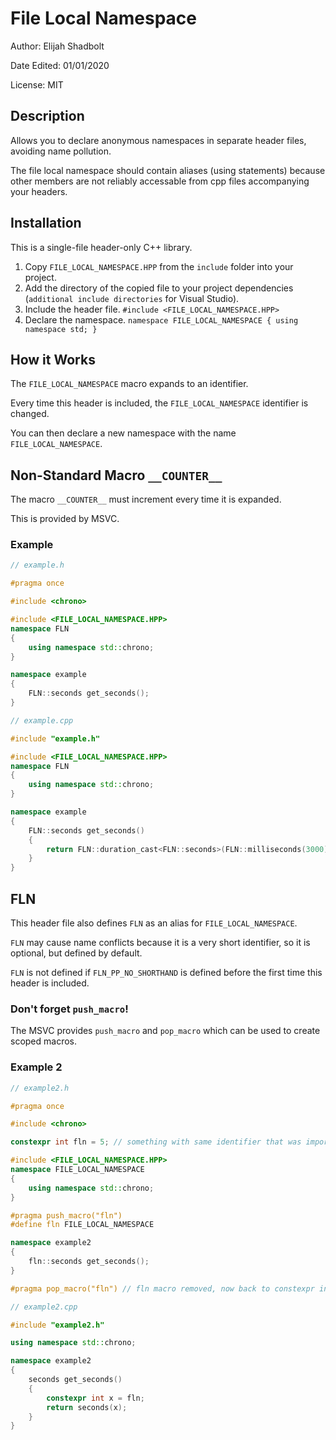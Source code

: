 
# File Local Namespace

Author: Elijah Shadbolt

Date Edited: 01/01/2020

License: MIT

## Description

Allows you to declare anonymous namespaces in separate header files, avoiding name pollution.

The file local namespace should contain aliases (using statements) because other members are not reliably accessable from cpp files accompanying your headers.

## Installation

This is a single-file header-only C++ library.

1. Copy `FILE_LOCAL_NAMESPACE.HPP` from the `include` folder into your project.
2. Add the directory of the copied file to your project dependencies (`additional include directories` for Visual Studio).
3. Include the header file. `#include <FILE_LOCAL_NAMESPACE.HPP>`
4. Declare the namespace. `namespace FILE_LOCAL_NAMESPACE { using namespace std; }`

## How it Works

The `FILE_LOCAL_NAMESPACE` macro expands to an identifier.

Every time this header is included, the `FILE_LOCAL_NAMESPACE` identifier is changed.

You can then declare a new namespace with the name `FILE_LOCAL_NAMESPACE`.

## Non-Standard Macro `__COUNTER__`

The macro `__COUNTER__` must increment every time it is expanded.

This is provided by MSVC.

### Example

```cpp
// example.h

#pragma once

#include <chrono>

#include <FILE_LOCAL_NAMESPACE.HPP>
namespace FLN
{
	using namespace std::chrono;
}

namespace example
{
	FLN::seconds get_seconds();
}
```

```cpp
// example.cpp

#include "example.h"

#include <FILE_LOCAL_NAMESPACE.HPP>
namespace FLN
{
	using namespace std::chrono;
}

namespace example
{
	FLN::seconds get_seconds()
	{
		return FLN::duration_cast<FLN::seconds>(FLN::milliseconds(3000));
	}
}
```

## FLN

This header file also defines `FLN` as an alias for `FILE_LOCAL_NAMESPACE`.

`FLN` may cause name conflicts because it is a very short identifier, so it is optional, but defined by default.

`FLN` is not defined if `FLN_PP_NO_SHORTHAND` is defined before the first time this header is included.

### Don't forget `push_macro`!

The MSVC provides `push_macro` and `pop_macro` which can be used to create scoped macros.

### Example 2

```cpp
// example2.h

#pragma once

#include <chrono>

constexpr int fln = 5; // something with same identifier that was imported unknowingly

#include <FILE_LOCAL_NAMESPACE.HPP>
namespace FILE_LOCAL_NAMESPACE
{
	using namespace std::chrono;
}

#pragma push_macro("fln")
#define fln FILE_LOCAL_NAMESPACE

namespace example2
{
	fln::seconds get_seconds();
}

#pragma pop_macro("fln") // fln macro removed, now back to constexpr int fln
```

```cpp
// example2.cpp

#include "example2.h"

using namespace std::chrono;

namespace example2
{
	seconds get_seconds()
	{
		constexpr int x = fln;
		return seconds(x);
	}
}
```
